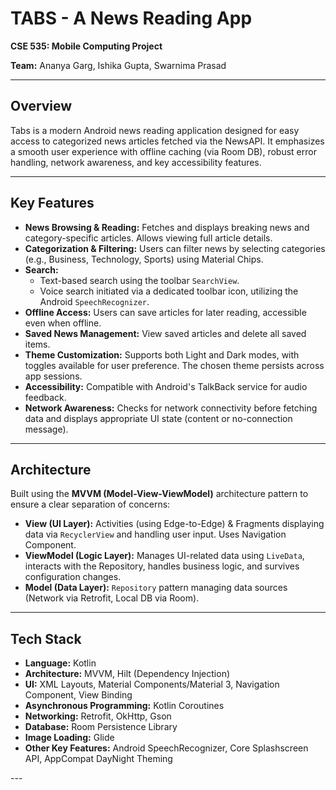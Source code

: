 # TABS - A News Reading App

**CSE 535: Mobile Computing Project**

**Team:** Ananya Garg, Ishika Gupta, Swarnima Prasad

---

## Overview

Tabs is a modern Android news reading application designed for easy access to categorized news articles fetched via the NewsAPI. It emphasizes a smooth user experience with offline caching (via Room DB), robust error handling, network awareness, and key accessibility features.

---

## Key Features

*   **News Browsing & Reading:** Fetches and displays breaking news and category-specific articles. Allows viewing full article details.
*   **Categorization & Filtering:** Users can filter news by selecting categories (e.g., Business, Technology, Sports) using Material Chips.
*   **Search:**
    *   Text-based search using the toolbar `SearchView`.
    *   Voice search initiated via a dedicated toolbar icon, utilizing the Android `SpeechRecognizer`.
*   **Offline Access:** Users can save articles for later reading, accessible even when offline.
*   **Saved News Management:** View saved articles and delete all saved items.
*   **Theme Customization:** Supports both Light and Dark modes, with toggles available for user preference. The chosen theme persists across app sessions.
*   **Accessibility:** Compatible with Android's TalkBack service for audio feedback.
*   **Network Awareness:** Checks for network connectivity before fetching data and displays appropriate UI state (content or no-connection message).

---

## Architecture

Built using the **MVVM (Model-View-ViewModel)** architecture pattern to ensure a clear separation of concerns:
*   **View (UI Layer):** Activities (using Edge-to-Edge) & Fragments displaying data via `RecyclerView` and handling user input. Uses Navigation Component.
*   **ViewModel (Logic Layer):** Manages UI-related data using `LiveData`, interacts with the Repository, handles business logic, and survives configuration changes.
*   **Model (Data Layer):** `Repository` pattern managing data sources (Network via Retrofit, Local DB via Room).

---

## Tech Stack

*   **Language:** Kotlin
*   **Architecture:** MVVM, Hilt (Dependency Injection)
*   **UI:** XML Layouts, Material Components/Material 3, Navigation Component, View Binding
*   **Asynchronous Programming:** Kotlin Coroutines
*   **Networking:** Retrofit, OkHttp, Gson
*   **Database:** Room Persistence Library
*   **Image Loading:** Glide
*   **Other Key Features:** Android SpeechRecognizer, Core Splashscreen API, AppCompat DayNight Theming

--- ⁠
